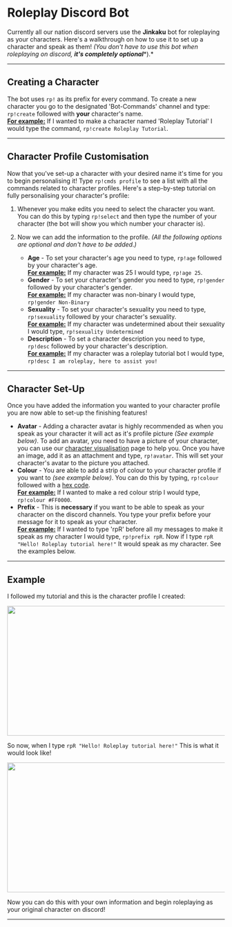 # Roleplay Discord Bot

Currently all our nation discord servers use the **Jinkaku** bot for roleplaying as your characters. Here's a walkthrough on how to use it to set up a character and speak as them! *(You don't have to use this bot when roleplaying on discord,* ***it's completely optional****).*
* * *

## Creating a Character

The bot uses `rp!` as its prefix for every command. To create a new character you go to the designated 'Bot-Commands' channel and type: `rp!create` followed with **your** character's name.<br><ins>**For example:**</ins> If I wanted to make a character named 'Roleplay Tutorial' I would type the command, `rp!create Roleplay Tutorial`.
* * *

## Character Profile Customisation

Now that you've set-up a character with your desired name it's time for you to begin personalising it! Type `rp!cmds profile` to see a list with all the commands related to character profiles. Here's a step-by-step tutorial on fully personalising your character's profile:

1. Whenever you make edits you need to select the character you want. You can do this by typing `rp!select` and then type the number of your character (the bot will show you which number your character is).

2. Now we can add the information to the profile. *(All the following options are optional and don't have to be added.)*

    - **Age** - To set your character's age you need to type, `rp!age` followed by your character's age.<br><ins>**For example:**</ins> If my character was 25 I would type, `rp!age 25`.
    - **Gender** - To set your character's gender you need to type, `rp!gender` followed by your character's gender.<br><ins>**For example:**</ins> If my character was non-binary I would type, `rp!gender Non-Binary`
    - **Sexuality** - To set your character's sexuality you need to type, `rp!sexuality` followed by your character's sexuality.<br><ins>**For example:**</ins> If my character was undetermined about their sexuality I would type, `rp!sexuality Undetermined`
    - **Description** - To set a character description you need to type, `rp!desc` followed by your character's description.<br><ins>**For example:**</ins> If my character was a roleplay tutorial bot I would type, `rp!desc I am roleplay, here to assist you!`
* * *

## Character Set-Up

Once you have added the information you wanted to your character profile you are now able to set-up the finishing features!

- **Avatar** - Adding a character avatar is highly recommended as when you speak as your character it will act as it's profile picture *(See example below)*. To add an avatar, you need to have a picture of your character, you can use our <a href="https://www.rokucraft.com/forum/m/24336306/viewthread/33082915-character-visualization" target="_blank">character visualisation</a> page to help you. Once you have an image, add it as an attachment and type, `rp!avatar`. This will set your character's avatar to the picture you attached.
- **Colour** - You are able to add a strip of colour to your character profile if you want to *(see example below)*. You can do this by typing, `rp!colour` followed with a <a href="https://htmlcolorcodes.com/color-picker/" target="_blank">hex code</a>.<br><ins>**For example:**</ins> If I wanted to make a red colour strip I would type, `rp!colour #FF0000`.
- **Prefix** - This is **necessary** if you want to be able to speak as your character on the discord channels. You type your prefix before your message for it to speak as your character.<br><ins>**For example:**</ins> If I wanted to type 'rpR' before all my messages to make it speak as my character I would type, `rp!prefix rpR`. Now if I type `rpR "Hello! Roleplay tutorial here!"` It would speak as my character. See the examples below.
* * *

## Example

I followed my tutorial and this is the character profile I created:

<p align=center><img src="https://s3.amazonaws.com/files.enjin.com/765924/modules/forum/attachments/RoleplayBot1_1614779609.png"
     width="600"
     height="300"></p>

So now, when I type `rpR "Hello! Roleplay tutorial here!"` This is what it would look like!

<p align=center><img src="https://s3.amazonaws.com/files.enjin.com/765924/modules/forum/attachments/RoleplayBot2_1614779609.png"
     width="600"
     height="300"></p>

Now you can do this with your own information and begin roleplaying as your original character on discord!
* * *